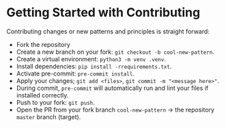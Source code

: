 # Getting Started with Contributing

Contributing changes or new patterns and principles is straight forward:
 - Fork the repository
 - Create a new branch on your fork: `git checkout -b cool-new-pattern`.
 - Create a virtual environment: `python3 -m venv .venv`.
 - Install dependencies: `pip install -rrequirements.txt`.
 - Activate pre-commit: `pre-commit install`.
 - Apply your changes; `git add <files>`, `git commit -m "<message here>"`.
 - During commit, `pre-commit` will automatically run and lint your files if installed correctly.
 - Push to your fork: `git push`.
 - Open the PR from your fork branch `cool-new-pattern` -> the repository `master` branch (target).